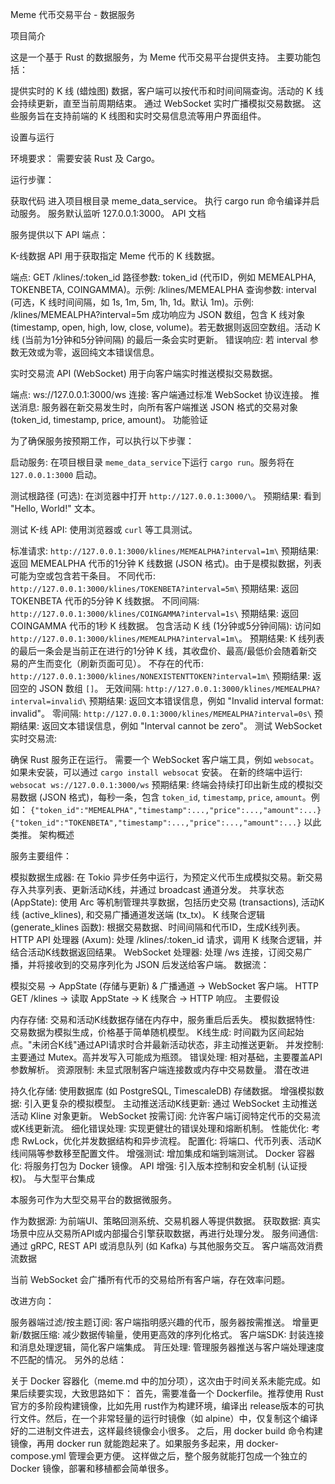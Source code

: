 Meme 代币交易平台 - 数据服务

项目简介

这是一个基于 Rust 的数据服务，为 Meme 代币交易平台提供支持。 主要功能包括：

提供实时的 K 线 (蜡烛图) 数据，客户端可以按代币和时间间隔查询。活动的 K 线会持续更新，直至当前周期结束。
通过 WebSocket 实时广播模拟交易数据。
这些服务旨在支持前端的 K 线图和实时交易信息流等用户界面组件。

设置与运行

环境要求： 需要安装 Rust 及 Cargo。

运行步骤：

获取代码
进入项目根目录 meme_data_service。
执行 cargo run 命令编译并启动服务。
服务默认监听 127.0.0.1:3000。
API 文档

服务提供以下 API 端点：

K-线数据 API
用于获取指定 Meme 代币的 K 线数据。

端点: GET /klines/:token_id
路径参数: token_id (代币ID，例如 MEMEALPHA, TOKENBETA, COINGAMMA)。示例: /klines/MEMEALPHA
查询参数: interval (可选，K 线时间间隔，如 1s, 1m, 5m, 1h, 1d。默认 1m)。示例: /klines/MEMEALPHA?interval=5m
成功响应为 JSON 数组，包含 K 线对象 (timestamp, open, high, low, close, volume)。若无数据则返回空数组。活动 K 线 (当前为1分钟和5分钟间隔) 的最后一条会实时更新。 错误响应: 若 interval 参数无效或为零，返回纯文本错误信息。

实时交易流 API (WebSocket)
用于向客户端实时推送模拟交易数据。

端点: ws://127.0.0.1:3000/ws
连接: 客户端通过标准 WebSocket 协议连接。
推送消息: 服务器在新交易发生时，向所有客户端推送 JSON 格式的交易对象 (token_id, timestamp, price, amount)。
功能验证

为了确保服务按预期工作，可以执行以下步骤：

启动服务: 在项目根目录 `meme_data_service`下运行 `cargo run`。服务将在 `127.0.0.1:3000` 启动。

测试根路径 (可选): 在浏览器中打开 `http://127.0.0.1:3000/\`。 预期结果: 看到 "Hello, World!" 文本。

测试 K-线 API: 使用浏览器或 `curl` 等工具测试。

标准请求: `http://127.0.0.1:3000/klines/MEMEALPHA?interval=1m\` 预期结果: 返回 MEMEALPHA 代币的1分钟 K 线数据 (JSON 格式)。由于是模拟数据，列表可能为空或包含若干条目。
不同代币: `http://127.0.0.1:3000/klines/TOKENBETA?interval=5m\` 预期结果: 返回 TOKENBETA 代币的5分钟 K 线数据。
不同间隔: `http://127.0.0.1:3000/klines/COINGAMMA?interval=1s\` 预期结果: 返回 COINGAMMA 代币的1秒 K 线数据。
包含活动 K 线 (1分钟或5分钟间隔): 访问如 `http://127.0.0.1:3000/klines/MEMEALPHA?interval=1m\`。 预期结果: K 线列表的最后一条会是当前正在进行的1分钟 K 线，其收盘价、最高/最低价会随着新交易的产生而变化（刷新页面可见）。
不存在的代币: `http://127.0.0.1:3000/klines/NONEXISTENTTOKEN?interval=1m\` 预期结果: 返回空的 JSON 数组 `[]`。
无效间隔: `http://127.0.0.1:3000/klines/MEMEALPHA?interval=invalid\` 预期结果: 返回文本错误信息，例如 "Invalid interval format: invalid"。
零间隔: `http://127.0.0.1:3000/klines/MEMEALPHA?interval=0s\` 预期结果: 返回文本错误信息，例如 "Interval cannot be zero"。
测试 WebSocket 实时交易流:

确保 Rust 服务正在运行。
需要一个 WebSocket 客户端工具，例如 `websocat`。如果未安装，可以通过 `cargo install websocat` 安装。
在新的终端中运行: `websocat ws://127.0.0.1:3000/ws`
预期结果: 终端会持续打印出新生成的模拟交易数据 (JSON 格式)，每秒一条，包含 `token_id`, `timestamp`, `price`, `amount`。例如： `{"token_id":"MEMEALPHA","timestamp":...,"price":...,"amount":...}` `{"token_id":"TOKENBETA","timestamp":...,"price":...,"amount":...}` 以此类推。
架构概述

服务主要组件：

模拟数据生成器: 在 Tokio 异步任务中运行，为预定义代币生成模拟交易。新交易存入共享列表、更新活动K线，并通过 broadcast 通道分发。
共享状态 (AppState): 使用 Arc<Mutex> 等机制管理共享数据，包括历史交易 (transactions), 活动K线 (active_klines), 和交易广播通道发送端 (tx_tx)。
K 线聚合逻辑 (generate_klines 函数): 根据交易数据、时间间隔和代币ID，生成K线列表。
HTTP API 处理器 (Axum): 处理 /klines/:token_id 请求，调用 K 线聚合逻辑，并结合活动K线数据返回结果。
WebSocket 处理器: 处理 /ws 连接，订阅交易广播，并将接收到的交易序列化为 JSON 后发送给客户端。
数据流：

模拟交易 -> AppState (存储与更新) & 广播通道 -> WebSocket 客户端。
HTTP GET /klines -> 读取 AppState -> K 线聚合 -> HTTP 响应。
主要假设

内存存储: 交易和活动K线数据存储在内存中，服务重启后丢失。
模拟数据特性: 交易数据为模拟生成，价格基于简单随机模型。
K线生成: 时间戳为区间起始点。"未闭合K线"通过API请求时合并最新活动状态，非主动推送更新。
并发控制: 主要通过 Mutex。高并发写入可能成为瓶颈。
错误处理: 相对基础，主要覆盖API参数解析。
资源限制: 未显式限制客户端连接数或内存中交易数量。
潜在改进

持久化存储: 使用数据库 (如 PostgreSQL, TimescaleDB) 存储数据。
增强模拟数据: 引入更复杂的模拟模型。
主动推送活动K线更新: 通过 WebSocket 主动推送活动 Kline 对象更新。
WebSocket 按需订阅: 允许客户端订阅特定代币的交易流或K线更新流。
细化错误处理: 实现更健壮的错误处理和熔断机制。
性能优化: 考虑 RwLock，优化并发数据结构和异步流程。
配置化: 将端口、代币列表、活动K线间隔等参数移至配置文件。
增强测试: 增加集成和端到端测试。
Docker 容器化: 将服务打包为 Docker 镜像。
API 增强: 引入版本控制和安全机制 (认证授权)。
与大型平台集成

本服务可作为大型交易平台的数据微服务。

作为数据源: 为前端UI、策略回测系统、交易机器人等提供数据。
获取数据: 真实场景中应从交易所API或内部撮合引擎获取数据，再进行处理分发。
服务间通信: 通过 gRPC, REST API 或消息队列 (如 Kafka) 与其他服务交互。
客户端高效消费流数据

当前 WebSocket 会广播所有代币的交易给所有客户端，存在效率问题。

改进方向：

服务器端过滤/按主题订阅: 客户端指明感兴趣的代币，服务器按需推送。
增量更新/数据压缩: 减少数据传输量，使用更高效的序列化格式。
客户端SDK: 封装连接和消息处理逻辑，简化客户端集成。
背压处理: 管理服务器推送与客户端处理速度不匹配的情况。
另外的总结：

关于 Docker 容器化（meme.md 中的加分项），这次由于时间关系未能完成。如果后续要实现，大致思路如下： 首先，需要准备一个 Dockerfile。推荐使用 Rust 官方的多阶段构建镜像，比如先用 rust作为构建环境，编译出 release版本的可执行文件。然后，在一个非常轻量的运行时镜像（如 alpine）中，仅复制这个编译好的二进制文件进去，这样最终镜像会小很多。 之后，用 docker build 命令构建镜像，再用 docker run 就能跑起来了。如果服务多起来，用 docker-compose.yml 管理会更方便。 这样做之后，整个服务就能打包成一个独立的 Docker 镜像，部署和移植都会简单很多。
